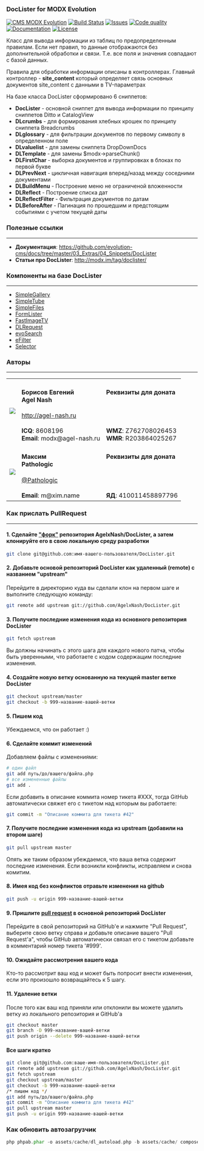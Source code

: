 ### DocLister for MODX Evolution
[![CMS MODX Evolution](https://img.shields.io/badge/CMS-MODX%20Evolution-brightgreen.svg)](https://github.com/modxcms/evolution) [![Build Status](https://img.shields.io/travis/AgelxNash/DocLister/master.svg?maxAge=2592000)](https://travis-ci.org/AgelxNash/DocLister) [![Issues](https://img.shields.io/github/issues-closed-raw/AgelxNash/DocLister.svg?maxAge=2592000)](https://github.com/AgelxNash/DocLister/issues) [![Code quality](https://img.shields.io/scrutinizer/g/AgelxNash/DocLister.svg?maxAge=2592000)](https://scrutinizer-ci.com/g/AgelxNash/DocLister/) [![Documentation](https://img.shields.io/badge/Documentation-processed-orange.svg)](https://github.com/evolution-cms/docs/tree/master/03_Extras/04_Snippets/DocLister) [![License](https://img.shields.io/github/license/AgelxNash/DocLister.svg?maxAge=2592000)](https://github.com/AgelxNash/DocLister/blob/master/license.txt)

Класс для вывода информации из таблиц по предопределенным правилам.
Если нет правил, то данные отображаются без дополнительной обработки и связи. Т.е. все поля и значения совпадают с базой данных.

Правила для обработки информации описаны в контроллерах.
Главный контроллер - **site_content** который определяет связь основных документов site_content с данными в TV-параметрах

На базе класса DocLister сформировано 6 сниппетов:
* **DocLister** - основной сниппет для вывода информации по принципу сниппетов Ditto и CatalogView
* **DLcrumbs** - для формирования хлебных крошек по принципу сниппета Breadcrumbs
* **DLglossary** - для фильтрации документов по первому символу в определенном поле
* **DLvaluelist** - для замены сниппета DropDownDocs
* **DLTemplate** - для замены $modx->parseChunk()
* **DLFirstChar** - выборка документов и группировках в блоках по первой букве
* **DLPrevNext** - цикличная навигация вперед/назад между соседними документами
* **DLBuildMenu** - Построение меню не ограниченой вложенности
* **DLReflect** - Построение списка дат
* **DLReflectFilter** - Фильтрация документов по датам
* **DLBeforeAfter** - Пагинация по прошедшим и предстоящим событиями с учетом текущей даты

### Полезные ссылки
---------
* **Документация**: https://github.com/evolution-cms/docs/tree/master/03_Extras/04_Snippets/DocLister
* **Статьи про DocLister**: http://modx.im/tag/doclister/

### Компоненты на базе DocLister
---------
* [SimpleGallery](https://github.com/Pathologic/SimpleGallery)
* [SimpleTube](https://github.com/Pathologic/SimpleTube)
* [SimpleFiles](https://github.com/Pathologic/SimpleFiles)
* [FormLister](https://github.com/Pathologic/FormLister)
* [FastImageTV](https://github.com/Pathologic/FastImageTV)
* [DLRequest](https://github.com/Pathologic/DLRequest)
* [evoSearch](https://github.com/webber12/evoSearch)
* [eFilter](https://github.com/webber12/eFilter)
* [Selector](https://github.com/Pathologic/Selector)

### Авторы
---------
<table>
  <tr>
    <td valign="center" align="center"><img src="http://www.gravatar.com/avatar/bf12d44182c98288015f65c9861903aa?s=180"></td>
	<td valign="top">
		<h4>Борисов Евгений
			<br />
			Agel Nash
		</h4>
		<a href="http://agel-nash.ru">http://agel-nash.ru</a><br />
		<br />
		<strong>ICQ</strong>: 8608196<br />
		<strong>Email</strong>: modx@agel-nash.ru
	</td>
	<td valign="top">
		<h4>Реквизиты для доната<br /><br /></h4>
		<br /><br />
		<strong>WMZ</strong>: Z762708026453<br />
		<strong>WMR</strong>: R203864025267<br />
	</td>
  </tr>
  <tr>
    <td valign="center" align="center"><img src="http://www.gravatar.com/avatar/b91e37b9ae5b4869b4508e8a5326200a?s=160"></td>
	<td valign="top">
		<h4>Максим
			<br />
			Pathologic
		</h4>
		<a href="https://github.com/Pathologic">@Pathologic</a><br />
		<br />
		<strong>Email</strong>: m@xim.name
	</td>
	<td valign="top">
		<h4>Реквизиты для доната<br /><br /></h4>
		<br /><br />
		<strong>ЯД</strong>: 410011458897796<br />
	</td>
  </tr>
</table>

### Как прислать PullRequest
---------
#### 1. Сделайте ["форк"](http://help.github.com/fork-a-repo/) репозитория AgelxNash/DocLister, а затем клонируйте его в свою локальную среду разработки
```bash
git clone git@github.com:имя-вашего-пользователя/DocLister.git
```

#### 2. Добавьте основой репозиторий DocLister как удаленный (remote) с названием "upstream"
Перейдите в директорию куда вы сделали клон на первом шаге и выполните следующую команду:
```bash
git remote add upstream git://github.com/AgelxNash/DocLister.git
```

#### 3. Получите последние изменения кода из основного репозитория DocLister
```bash
git fetch upstream
```
Вы должны начинать с этого шага для каждого нового патча, чтобы быть уверенными, что работаете с кодом содержащим последние изменения.

#### 4. Создайте новую ветку основанную на текущей master ветке DocLister
```bash
git checkout upstream/master
git checkout -b 999-название-вашей-ветки
```

#### 5. Пишем код
Убеждаемся, что он работает :)

#### 6. Cделайте коммит изменений
Добавляем файлы c изменениями:
```bash
# один файл
git add путь/до/вашего/файла.php
# все измененные файлы
git add .
```
Если добавить в описание коммита номер тикета #XXX, тогда GitHub автоматически свяжет его с тикетом над которым вы работаете:
```bash
git commit -m "Описание коммита для тикета #42"
```

#### 7. Получите последние изменения кода из upstream (добавили на втором шаге)
```bash
git pull upstream master
```
Опять же таким образом убеждаемся, что ваша ветка содержит последние изменения. Если возникли конфликты, исправляем и снова комитим.

#### 8. Имея код без конфликтов отравьте изменения на github
```bash
git push -u origin 999-название-вашей-ветки
```

#### 9. Пришлите [pull request](http://help.github.com/send-pull-requests/) в основной репозиторий DocLister
Перейдите в свой репозиторий на GitHub'e и нажмите "Pull Request", выберите свою ветку справа и добавьте описание вашего "Pull Request'a", чтобы GitHub автоматически связал его с тикетом добавьте в комментарий номер тикета '#999'.

#### 10. Ожидайте рассмотрения вашего кода
Кто-то рассмотрит ваш код и может быть попросит внести изменения, если это произошло возвращайтесь к 5 шагу.

#### 11. Удаление ветки
После того как ваш код приняли или отклонили вы можете удалить ветку из локального репозитория и GitHub'a
```bash
git checkout master
git branch -D 999-название-вашей-ветки
git push origin --delete 999-название-вашей-ветки
```

#### Все шаги кратко
```bash
git clone git@github.com:ваше-имя-пользователя/DocLister.git
git remote add upstream git://github.com/AgelxNash/DocLister.git
git fetch upstream
git checkout upstream/master
git checkout -b 999-название-вашей-ветки
/* пишем код */
git add путь/до/вашего/файла.php
git commit -m "Описание коммита для тикета #42"
git pull upstream master
git push -u origin 999-название-вашей-ветки
```

### Как обновить автозагрузчик
```php
php phpab.phar -o assets/cache/dl_autoload.php -b assets/cache/ composer.json
```